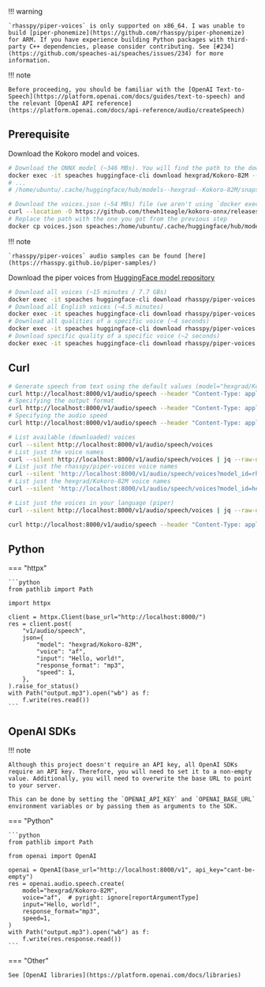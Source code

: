 !!! warning

    `rhasspy/piper-voices` is only supported on x86_64. I was unable to build [piper-phonemize](https://github.com/rhasspy/piper-phonemize) for ARM. If you have experience building Python packages with third-party C++ dependencies, please consider contributing. See [#234](https://github.com/speaches-ai/speaches/issues/234) for more information.

!!! note

    Before proceeding, you should be familiar with the [OpenAI Text-to-Speech](https://platform.openai.com/docs/guides/text-to-speech) and the relevant [OpenAI API reference](https://platform.openai.com/docs/api-reference/audio/createSpeech)

## Prerequisite

Download the Kokoro model and voices.

```bash
# Download the ONNX model (~346 MBs). You will find the path to the downloaded model in the output which you'll need for the next step.
docker exec -it speaches huggingface-cli download hexgrad/Kokoro-82M --include 'kokoro-v0_19.onnx'
# ...
# /home/ubuntu/.cache/huggingface/hub/models--hexgrad--Kokoro-82M/snapshots/c97b7bbc3e60f447383c79b2f94fee861ff156ac

# Download the voices.json (~54 MBs) file (we aren't using `docker exec` since the container doesn't have `curl` or `wget` installed)
curl --location -O https://github.com/thewh1teagle/kokoro-onnx/releases/download/model-files/voices.json
# Replace the path with the one you got from the previous step
docker cp voices.json speaches:/home/ubuntu/.cache/huggingface/hub/models--hexgrad--Kokoro-82M/snapshots/c97b7bbc3e60f447383c79b2f94fee861ff156ac/voices.json
```

!!! note

    `rhasspy/piper-voices` audio samples can be found [here](https://rhasspy.github.io/piper-samples/)

Download the piper voices from [HuggingFace model repository](https://huggingface.co/rhasspy/piper-voices)

```bash
# Download all voices (~15 minutes / 7.7 GBs)
docker exec -it speaches huggingface-cli download rhasspy/piper-voices
# Download all English voices (~4.5 minutes)
docker exec -it speaches huggingface-cli download rhasspy/piper-voices --include 'en/**/*' 'voices.json'
# Download all qualities of a specific voice (~4 seconds)
docker exec -it speaches huggingface-cli download rhasspy/piper-voices --include 'en/en_US/amy/**/*' 'voices.json'
# Download specific quality of a specific voice (~2 seconds)
docker exec -it speaches huggingface-cli download rhasspy/piper-voices --include 'en/en_US/amy/medium/*' 'voices.json'
```

## Curl

```bash
# Generate speech from text using the default values (model="hexgrad/Kokoro-82M", voice="af", response_format="mp3", speed=1.0, etc.)
curl http://localhost:8000/v1/audio/speech --header "Content-Type: application/json" --data '{"input": "Hello World!"}' --output audio.mp3
# Specifying the output format
curl http://localhost:8000/v1/audio/speech --header "Content-Type: application/json" --data '{"input": "Hello World!", "response_format": "wav"}' --output audio.wav
# Specifying the audio speed
curl http://localhost:8000/v1/audio/speech --header "Content-Type: application/json" --data '{"input": "Hello World!", "speed": 2.0}' --output audio.mp3

# List available (downloaded) voices
curl --silent http://localhost:8000/v1/audio/speech/voices
# List just the voice names
curl --silent http://localhost:8000/v1/audio/speech/voices | jq --raw-output '.[] | .voice_id'
# List just the rhasspy/piper-voices voice names
curl --silent 'http://localhost:8000/v1/audio/speech/voices?model_id=rhasspy/piper-voices' | jq --raw-output '.[] | .voice_id'
# List just the hexgrad/Kokoro-82M voice names
curl --silent 'http://localhost:8000/v1/audio/speech/voices?model_id=hexgrad/Kokoro-82M' | jq --raw-output '.[] | .voice_id'

# List just the voices in your language (piper)
curl --silent http://localhost:8000/v1/audio/speech/voices | jq --raw-output '.[] | select(.voice | startswith("en")) | .voice_id'

curl http://localhost:8000/v1/audio/speech --header "Content-Type: application/json" --data '{"input": "Hello World!", "voice": "af_sky"}' --output audio.mp3
```

## Python

=== "httpx"

    ```python
    from pathlib import Path

    import httpx

    client = httpx.Client(base_url="http://localhost:8000/")
    res = client.post(
        "v1/audio/speech",
        json={
            "model": "hexgrad/Kokoro-82M",
            "voice": "af",
            "input": "Hello, world!",
            "response_format": "mp3",
            "speed": 1,
        },
    ).raise_for_status()
    with Path("output.mp3").open("wb") as f:
        f.write(res.read())
    ```

## OpenAI SDKs

!!! note

    Although this project doesn't require an API key, all OpenAI SDKs require an API key. Therefore, you will need to set it to a non-empty value. Additionally, you will need to overwrite the base URL to point to your server.

    This can be done by setting the `OPENAI_API_KEY` and `OPENAI_BASE_URL` environment variables or by passing them as arguments to the SDK.

=== "Python"

    ```python
    from pathlib import Path

    from openai import OpenAI

    openai = OpenAI(base_url="http://localhost:8000/v1", api_key="cant-be-empty")
    res = openai.audio.speech.create(
        model="hexgrad/Kokoro-82M",
        voice="af",  # pyright: ignore[reportArgumentType]
        input="Hello, world!",
        response_format="mp3",
        speed=1,
    )
    with Path("output.mp3").open("wb") as f:
        f.write(res.response.read())
    ```

=== "Other"

    See [OpenAI libraries](https://platform.openai.com/docs/libraries)
